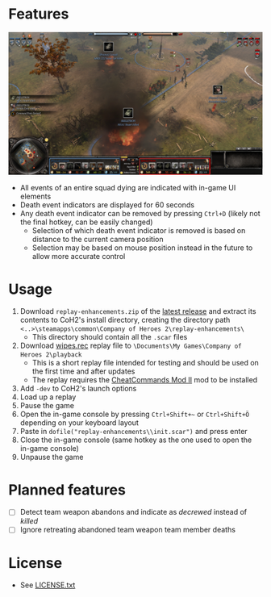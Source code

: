 # Features
![](screenshots/example-01.png)
- All events of an entire squad dying are indicated with in-game UI elements
- Death event indicators are displayed for 60 seconds 
- Any death event indicator can be removed by pressing `Ctrl+D` (likely not the final hotkey, can be easily changed)
    - Selection of which death event indicator is removed is based on distance to the current camera position
    - Selection may be based on mouse position instead in the future to allow more accurate control

# Usage
1. Download `replay-enhancements.zip` of the [latest release](https://github.com/Janne252/coh2-replay-enhancements/releases) and extract its contents to CoH2's install directory, creating the directory path `<..>\steamapps\common\Company of Heroes 2\replay-enhancements\`
    - This directory should contain all the `.scar` files
1. Download [wipes.rec](https://github.com/Janne252/coh2-replay-enhancements/raw/master/examples/wipes.rec) replay file to `\Documents\My Games\Company of Heroes 2\playback`
    - This is a short replay file intended for testing and should be used on the first time and after updates
    - The replay requires the [CheatCommands Mod II](https://steamcommunity.com/sharedfiles/filedetails/?id=692412438) mod to be installed
1. Add `-dev` to CoH2's launch options
1. Load up a replay
1. Pause the game
1. Open the in-game console by pressing `Ctrl+Shift+~` or `Ctrl+Shift+Ö` depending on your keyboard layout
1. Paste in `dofile("replay-enhancements\\init.scar")` and press enter
1. Close the in-game console (same hotkey as the one used to open the in-game console)
1. Unpause the game

# Planned features
- [ ] Detect team weapon abandons and indicate as _decrewed_ instead of _killed_
- [ ] Ignore retreating abandoned team weapon team member deaths

# License
- See [LICENSE.txt](LICENSE.txt)